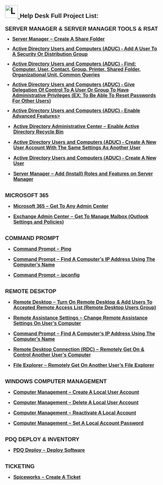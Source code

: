 <h1>
  <a href="https://www.linkedin.com/in/rashadhagen/">
    <img src="https://i.imgur.com/bYUDnOO.png" alt="LinkedIn" width="42px" />
  </a> 
  <span style="font-family: Arial, sans-serif; font-size: 20px; font-weight: bold;">Help Desk Full Project List:</span> 
  <br/>
</h1>


<strong style="font-family: Arial, sans-serif; font-size: 18px; text-decoration: none; display: block; margin-bottom: 8px;">
  SERVER MANAGER & SERVER MANAGER TOOLS & RSAT
</strong>


<ul>
<li>
  <a href="https://github.com/RashadHagen/Server-Manager-Create-A-Share-Folder">
    <strong style="font-family: Arial, sans-serif; font-size: 16px;">Server Manager – Create A Share Folder</strong>
  </a>
  <br/>
</li>
</ul>


<ul>
<li>
  <a href="https://github.com/RashadHagen/ADUC-Add-A-User-To-A-Security-Or-Distribution-Group">
    <strong style="font-family: Arial, sans-serif; font-size: 16px;">Active Directory Users and Computers (ADUC) - Add A User To A Security Or Distribution Group</strong>
  </a>
  <br/>
</li>
</ul>


<ul>
<li>
  <a href="https://github.com/RashadHagen/ADUC-Find-Computer-User-Contact-Group-Printer-Shared-Folder-Organizational-Unit-Common-Que">
    <strong style="font-family: Arial, sans-serif; font-size: 16px;">Active Directory Users and Computers (ADUC) - Find: Computer, User, Contact, Group, Printer, Shared Folder, Organizational Unit, Common Queries</strong>
  </a>
  <br/>
</li>
</ul>


<ul>
<li>
  <a href="https://github.com/RashadHagen/ADUC-Give-Delegation-Of-Control-To-A-User-Or-Group-To-Have-Administrative-Privileges">
    <strong style="font-family: Arial, sans-serif; font-size: 16px;">Active Directory Users and Computers (ADUC) - Give Delegation Of Control To A User Or Group To Have Administrative Privileges (EX: To Be Able To Reset Passwords For Other Users)</strong>
  </a>
  <br/>
</li>
</ul>


<ul>
<li>
  <a href="https://github.com/RashadHagen/ADUC-Enable-Advanced-Features">
    <strong style="font-family: Arial, sans-serif; font-size: 16px;">Active Directory Users and Computers (ADUC) - Enable Advanced Features>
  </a>
  <br/>
</li>
</ul>


<ul>
<li>
  <a href="https://github.com/RashadHagen/Active-Directory-Administrative-Center-Enable-Active-Directory-Recycle-Bin-For-A-Forest">
    <strong style="font-family: Arial, sans-serif; font-size: 16px;">Active Directory Administrative Center – Enable Active Directory Recycle Bin
  </a>
  <br/>
</li>
</ul>


<ul>
<li>
  <a href="https://github.com/RashadHagen/ADUC-Create-A-New-User-Account-With-The-Same-Settings-As-Another-User">
    <strong style="font-family: Arial, sans-serif; font-size: 16px;">Active Directory Users and Computers (ADUC) - Create A New User Account With The Same Settings As Another User
  </a>
  <br/>
</li>
</ul>


<ul>
<li>
  <a href="https://github.com/RashadHagen/ADUC-Create-A-New-User">
    <strong style="font-family: Arial, sans-serif; font-size: 16px;">Active Directory Users and Computers (ADUC) - Create A New User</strong>
  </a>
  <br/>
</li>
</ul>


<ul>
<li>
  <a href="https://github.com/RashadHagen/Server-Manager-Add-Install-Roles-and-Features-on-Server-Manager">
    <strong style="font-family: Arial, sans-serif; font-size: 16px;">Server Manager – Add (Install) Roles and Features on Server Manager</strong>
  </a>
  <br/>
</li>
</ul>


<br />


<strong style="font-family: Arial, sans-serif; font-size: 18px; text-decoration: none; display: block; margin-bottom: 8px;">
  MICROSOFT 365
</strong>


<ul>
<li>
  <a href="https://github.com/RashadHagen/Microsoft-365-Get-To-Any-Admin-Center">
    <strong style="font-family: Arial, sans-serif; font-size: 16px;">Microsoft 365 – Get To Any Admin Center</strong>
  </a>
  <br/>
</li>
</ul>


<ul>
<li>
  <a href="https://github.com/RashadHagen/Exchange-Admin-Center-Get-To-Manage-Mailbox-Outlook-Settings-and-Policies-">
    <strong style="font-family: Arial, sans-serif; font-size: 16px;">Exchange Admin Center – Get To Manage Malbox (Outlook Settings and Policies)</strong>
  </a>
  <br/>
</li>
</ul>


<br />


<strong style="font-family: Arial, sans-serif; font-size: 18px; text-decoration: none; display: block; margin-bottom: 8px;">
  COMMAND PROMPT
</strong>


<ul>
<li>
  <a href="https://github.com/RashadHagen/Command-Prompt-Ping">
    <strong style="font-family: Arial, sans-serif; font-size: 16px;">Command Prompt – Ping</strong>
  </a>
  <br/>
</li>
</ul>


<ul>
<li>
  <a href="https://github.com/RashadHagen/Command-Prompt-Find-A-Computer-s-IP-Address-Using-The-Computer-s-Name">
    <strong style="font-family: Arial, sans-serif; font-size: 16px;">Command Prompt – Find A Computer’s IP Address Using The Computer’s Name</strong>
  </a>
  <br/>
</li>
</ul>


<ul>
<li>
  <a href="https://github.com/RashadHagen/Command-Prompt-ipconfig">
    <strong style="font-family: Arial, sans-serif; font-size: 16px;">Command Prompt – ipconfig</strong>
  </a>
  <br/>
</li>
</ul>


<br />


<strong style="font-family: Arial, sans-serif; font-size: 18px; text-decoration: none; display: block; margin-bottom: 8px;">
  REMOTE DESKTOP
</strong>


<ul>
<li>
  <a href="https://github.com/RashadHagen/Remote-Desktop-Turn-On-Remote-Desktop-Add-Users-To-Accepted-Remote-Access-List">
    <strong style="font-family: Arial, sans-serif; font-size: 16px;">Remote Desktop – Turn On Remote Desktop & Add Users To Accepted Remote Access List (Remote Desktop Users Group)</strong>
  </a>
  <br/>
</li>
</ul>


<ul>
<li>
  <a href="https://github.com/RashadHagen/Remote-Assistance-Settings-Change-Remote-Assistance-Settings-On-User-s-Computer">
    <strong style="font-family: Arial, sans-serif; font-size: 16px;">Remote Assistance Settings – Change Remote Assistance Settings On User’s Computer</strong>
  </a>
  <br/>
</li>
</ul>


<ul>
<li>
  <a href="https://github.com/RashadHagen/Command-Prompt-Find-A-Computer-s-IP-Address-Using-The-Computer-s-Name">
    <strong style="font-family: Arial, sans-serif; font-size: 16px;">Command Prompt – Find A Computer’s IP Address Using The Computer’s Name</strong>
  </a>
  <br/>
</li>
</ul>


<ul>
<li>
  <a href="https://github.com/RashadHagen/Remote-Desktop-Connection-RDC-Remotely-Get-On-Control-Another-User-s-Computer">
    <strong style="font-family: Arial, sans-serif; font-size: 16px;">Remote Desktop Connection (RDC) – Remotely Get On & Control Another User’s Computer</strong>
  </a>
  <br/>
</li>
</ul>


<ul>
<li>
  <a href="https://github.com/RashadHagen/File-Explorer-Remotely-Get-On-Another-User-s-File-Explorer">
    <strong style="font-family: Arial, sans-serif; font-size: 16px;">File Explorer – Remotely Get On Another User’s File Explorer</strong>
  </a>
  <br/>
</li>
</ul>


<br />


<strong style="font-family: Arial, sans-serif; font-size: 18px; text-decoration: none; display: block; margin-bottom: 8px;">
  WINDOWS COMPUTER MANAGEMENT
</strong>


<ul>
<li>
  <a href="https://github.com/RashadHagen/Computer-Management-Create-A-Local-User-Account">
    <strong style="font-family: Arial, sans-serif; font-size: 16px;">Computer Management – Create A Local User Account</strong>
  </a>
  <br/>
</li>
</ul>


<ul>
<li>
  <a href="https://github.com/RashadHagen/Computer-Management-Delete-A-Local-User-Account">
    <strong style="font-family: Arial, sans-serif; font-size: 16px;">Computer Management – Delete A Local User Account</strong>
  </a>
  <br/>
</li>
</ul>


<ul>
<li>
  <a href="https://github.com/RashadHagen/Computer-Management-Reactivate-A-Local-Account">
    <strong style="font-family: Arial, sans-serif; font-size: 16px;">Computer Management – Reactivate A Local Account</strong>
  </a>
  <br/>
</li>
</ul>


<ul>
<li>
  <a href="https://github.com/RashadHagen/Computer-Management-Set-A-Local-Account-Password">
    <strong style="font-family: Arial, sans-serif; font-size: 16px;">Computer Management – Set A Local Account Password</strong>
  </a>
  <br/>
</li>
</ul>


<br />


<strong style="font-family: Arial, sans-serif; font-size: 18px; text-decoration: none; display: block; margin-bottom: 8px;">
  PDQ DEPLOY & INVENTORY
</strong>


<ul>
<li>
  <a href="https://github.com/RashadHagen/PDQ-Deploy-Deploy-Software">
    <strong style="font-family: Arial, sans-serif; font-size: 16px;">PDQ Deploy – Deploy Software</strong>
  </a>
  <br/>
</li>
</ul>


<br />


<strong style="font-family: Arial, sans-serif; font-size: 18px; text-decoration: none; display: block; margin-bottom: 8px;">
  TICKETING
</strong>


<ul>
<li>
  <a href="https://github.com/RashadHagen/Spiceworks-Create-A-Ticket">
    <strong style="font-family: Arial, sans-serif; font-size: 16px;">Spiceworks – Create A Ticket</strong>
  </a>
  <br/>
</li>
</ul>


<br />
